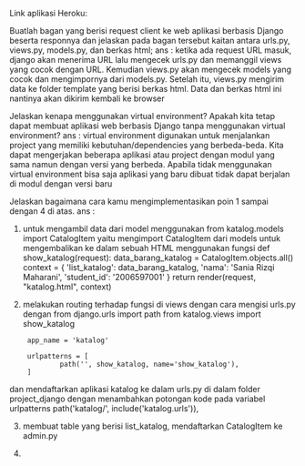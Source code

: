 Link aplikasi Heroku:

Buatlah bagan yang berisi request client ke web aplikasi berbasis Django beserta responnya dan jelaskan pada bagan tersebut kaitan antara urls.py, views.py, models.py, dan berkas html;
ans : ketika ada request URL masuk, django akan menerima URL lalu mengecek urls.py dan memanggil views yang cocok dengan URL.
Kemudian views.py akan mengecek models yang cocok dan mengimpornya dari models.py.
Setelah itu, views.py mengirim data ke folder template yang berisi berkas html. Data dan berkas html ini nantinya akan dikirim kembali ke browser

Jelaskan kenapa menggunakan virtual environment? Apakah kita tetap dapat membuat aplikasi web berbasis Django tanpa menggunakan virtual environment?
ans : virtual environment digunakan untuk menjalankan project yang memiliki kebutuhan/dependencies yang berbeda-beda. Kita dapat mengerjakan beberapa aplikasi atau project dengan modul yang sama namun dengan versi yang berbeda. Apabila tidak menggunakan virtual environment bisa saja aplikasi yang baru dibuat tidak dapat berjalan di modul dengan versi baru

Jelaskan bagaimana cara kamu mengimplementasikan poin 1 sampai dengan 4 di atas.
ans : 
1. untuk mengambil data dari model menggunakan 
        from katalog.models import CatalogItem
        yaitu mengimport CatalogItem dari models
   untuk mengembalikan ke dalam sebuah HTML menggunakan fungsi
        def show_katalog(request):
        data_barang_katalog = CatalogItem.objects.all()
        context = {
                'list_katalog': data_barang_katalog,
                'nama': 'Sania Rizqi Maharani',
                'student_id': '2006597001'
        }
        return render(request, "katalog.html", context)

2. melakukan routing terhadap fungsi di views dengan cara mengisi urls.py dengan 
        from django.urls import path
        from katalog.views import show_katalog

        app_name = 'katalog'

        urlpatterns = [
                path('', show_katalog, name='show_katalog'),
        ]
dan mendaftarkan aplikasi katalog ke dalam urls.py di dalam folder project_django dengan menambahkan potongan kode pada variabel urlpatterns
        path('katalog/', include('katalog.urls')),

3. membuat table yang berisi list_katalog, mendaftarkan CatalogItem ke admin.py

4. 
